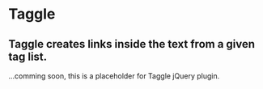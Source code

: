 # Taggle

## Taggle creates links inside the text from a given tag list.

...comming soon, this is a placeholder for Taggle jQuery plugin.
